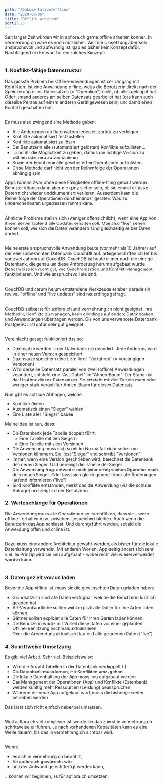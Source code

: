 ```yaml
---
path: "/Dokumentation/offline"
date: "2020-05-06"
title: "Offline arbeiten"
sort1: 23
---
```


Seit langer Zeit würden wir in apflora.ch gerne offline arbeiten können. In vermehrung.ch wäre es noch nützlicher. Weil die Umsetzung aber sehr anspruchsvoll und aufwändig ist, gab es bisher kein Konzept dafür. Nachfolgend ein Entwurf für ein solches Konzept:<br/><br/>

### 1. Konflikt-fähige Datenstruktur

Das grösste Problem bei Offline-Anwendungen ist der Umgang mit Konflikten. Ist eine Anwendung offline, weiss die Benutzerin direkt nach der Speicherung eines Datensatzes (= "Operation") nicht, ob alles geklappt hat. Oder jemand anderes am selben Datensatz gearbeitet hat (das kann auch dieselbe Person auf einem anderen Gerät gewesen sein) und damit einen Konflikt geschaffen hat.<br/><br/>

Es muss also zwingend eine Methode geben:
- Alle Änderungen an Datensätzen jederzeit zurück zu verfolgen
- Konflikte automatisiert festzustellen
- Konflikte automatisiert zu lösen
- Der Benutzerin alle (automatisiert gelösten) Konflikte aufzulisten...
- ...und ihr die Möglichkeit zu geben, daraus die richtige Version zu wählen oder neu zu kombinieren
- Sowie der Benutzerin alle gescheiterten Operationen aufzulisten
- Diese Methode darf nicht von der Reihenfolge der Operationen abhängig sein

Apps _können_ zwar ohne diese Fähigkeiten offline-fähig gebaut werden. Benutzer können dann aber nie ganz sicher sein, ob sie einmal erfasste Daten nicht wieder undokumentiert verlieren. Ausserdem kann die Reihenfolge der Operationen durcheinander geraten. Was zu unberechenbaren Ergebnissen führen kann.<br/><br/>

Ähnliche Probleme stellen sich (weniger offensichtlich), wenn eine App von ihrem Server laufend alle Updates erhalten soll. Man also "live" sehen können soll, wie sich die Daten verändern. Und gleichzeitig selber Daten ändert.<br/><br/>

Meine erste anspruchsvolle Anwendung baute (vor mehr als 10 Jahren) auf der eher unbekannten Datenbank CouchDB auf. arteigenschaften.ch lief bis vor zwei Jahren auf CouchDB. CouchDB ist heute immer noch die einzige Datenbank, die genau um diese Anforderung herum aufgebaut wurde. Daher weiss ich recht gut, wie Synchronisation und Konflikt-Management funktionieren. Und wie anspruchsvoll sie sind.<br/><br/>

CouchDB und darum herum entstandene Werkzeuge erleben gerade ein revival. "offline" und "live updates" sind neuerdings gefragt.<br/><br/>

CouchDB selbst ist für apflora.ch und vermehrung.ch nicht geeignet. Ihre Methodik, Konflikte zu managen, kann allerdings auf andere Datenbanken und Anwendungen übertragen werden. Die von uns verwendete Datenbank PostgreSQL ist dafür sehr gut geeignet.<br/><br/>

Vereinfacht gesagt funktioniert das so:
- Datensätze werden in der Datenbank nie geändert. Jede Änderung wird in einer neuen Version gespeichert
- Datensätze speichern eine Liste ihrer "Vorfahren" (= vorgängigen Versionen)
- Wird derselbe Datensatz parallel von zwei (offline) Anwendungen verändert, entsteht eine "Ast-Gabel" im "Ahnen-Baum". Der Stamm ist der Ur-Ahne dieses Datensatzes. So entsteht mit der Zeit ein mehr oder weniger stark verästelter Ahnen-Baum für diesen Datensatz

Nun gibt es schlaue Abfragen, welche:
- Konflikte finden
- Automatisch einen "Sieger" wählen
- Eine Liste aller "Sieger" bauen

Meine Idee ist nun, dass:
- Die Datenbank jede Tabelle doppelt führt:
  - Eine Tabelle mit den Siegern
  - Eine Tabelle mit allen Versionen
- Die Anwendung muss sich somit im Normalfall nicht selber um Versionen kümmern. Sie liest "Sieger" und schreibt "Versionen"
- Immer, wenn eine Version geschrieben wird, berechnet die Datenbank den neuen Sieger. Und bereinigt die Tabelle der Sieger
- Die Anwendung fragt entweder nach jeder erfolgreichen Operation nach dem neuen Sieger. Oder lässt sich gleich generell über alle Änderungen laufend informieren ("live")
- Sind Konflikte entstanden, merkt das die Anwendung (via die schlaue Abfrage) und zeigt sie der Benutzerin

### 2. Warteschlange für Operationen

Die Anwendung muss alle Operationen so durchführen, dass sie - wenn offline - erhalten bzw. zwischen-gespeichert bleiben. Auch wenn die Benutzerin das App schliesst. Und durchgeführt werden, sobald die Anwendung offen und online ist.<br/><br/>

Dazu muss eine andere Architektur gewählt werden, als bisher für die lokale Datenhaltung verwendet. Mit anderen Worten: App-seitig ändert sich sehr viel. Im Prinzip wird sie neu aufgebaut - wobei recht viel wiederverwendet werden kann.<br/><br/>

### 3. Daten gezielt voraus laden

Bevor die App offline ist, muss sie die gewünschten Daten geladen haben:
- Grundsätzlich sind alle Daten verfügbar, welche die Benutzerin kürzlich geladen hat
- Art-Verantwortliche sollten wohl explizit alle Daten für ihre Arten laden können
- Gärtner sollten expliziet alle Daten für ihren Garten laden können
- Die Benutzerin würde mit Vorteil diese Daten vor einer geplanten Offline-Benutzung nochmals aktualisieren. <br/>
  Oder die Anwendung aktualisiert laufend alle geladenen Daten ("live")

### 4. Schrittweise Umsetzung

Es gibt viel Arbeit. Sehr viel. Beispielsweise:
- Wird die Anzahl Tabellen in der Datenbank verdoppelt (!)
- Die Datenbank muss lernen, mit Konflikten umzugehen
- Die lokale Datenhaltung der App muss neu aufgebaut werden
- Das Management der Operationen (App) und Konflikte (Datenbank) werden künftig mehr Ressourcen (Leistung) beanspruchen
- Während die neue App aufgebaut wird, muss die bisherige weiter betrieben werden

Das lässt sich nicht einfach nebenbei umsetzen.<br/><br/>

Weil apflora.ch viel komplexer ist, werde ich das zuerst in vermehrung.ch schrittweise einführen. Je nach vorhandenen Kapazitäten kann es eine Weile dauern, bis das in vermehrung.ch sichtbar wird.<br/><br/>

Wenn:
- es sich in vermehrung.ch bewährt,
- für apflora.ch gewünscht wird 
- und der Aufwand gerechtfertigt werden kann,

...können wir beginnen, es für apflora.ch umsetzen.
